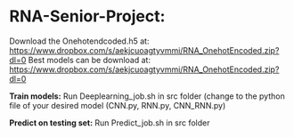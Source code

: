 # RNA-Senior-Project:
Download the Onehotendcoded.h5 at: https://www.dropbox.com/s/aekjcuoagtyvmmi/RNA_OnehotEncoded.zip?dl=0
Best models can be download at: https://www.dropbox.com/s/aekjcuoagtyvmmi/RNA_OnehotEncoded.zip?dl=0

**Train models:** 
Run Deeplearning_job.sh in src folder (change to the python file of your desired model (CNN.py, RNN.py, CNN_RNN.py)

**Predict on testing set:**
Run Predict_job.sh in src folder
